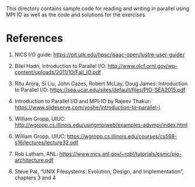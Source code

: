 This directory contains sample code for reading and writing in parallel using MPI IO as well as the code and solutions for the exercises.

# References
1. NICS I/O guide: 
https://oit.utk.edu/hpsc/isaac-open/lustre-user-guide/ 

2. Bilel Hadri, Introduction to Parallel I/O: 
http://www.olcf.ornl.gov/wp-content/uploads/2011/10/Fall_IO.pdf

3. Ritu Arora, Si Liu, John Cazes, Robert McLay, Doug James: Introduction to Parallel I/O: https://sea.ucar.edu/sites/default/files/PIO-SEA2015.pdf 

4. Introduction to Parallel I/O and MPI-IO by Rajeev Thakur:
https://www.slideserve.com/yoshe/introduction-to-parallel-i

5. William Gropp, UIUC: http://wgropp.cs.illinois.edu/usingmpiweb/examples-advmpi/index.html 

6. William Gropp, UIUC: https://wgropp.cs.illinois.edu/courses/cs598-s16/lectures/lecture32.pdf 

7. Rob Latham, ANL: https://www.mcs.anl.gov/~robl/tutorials/csmc/pio-architecture.pdf

8. Steve Pat, “UNIX Filesystems: Evolution, Design, and Implementation”, chapters 3 and 4


